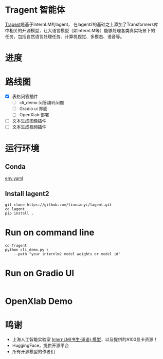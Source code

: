 # Tragent 智能体

[Tragent](https://github.com/liuxianyi/Tragent.git)是基于InternLM的lagent， 在lagent2的基础之上添加了Transformers库中相关的开源模型，让大语言模型（如InternLM等）能够处理各类真实场景下的任务，包括自然语言处理任务、计算机视觉、多模态、语音等。

# 进度

# 路线图

- [x]  表格问答插件
    - [ ]  cli_demo 问答编码问题
    - [ ]  Gradio ui 界面
    - [ ]  OpenXlab 部署
- [ ]  文本生成图像插件
- [ ]  文本生成视频插件

# 运行环境

## Conda

[env.yaml](env.yaml)

## Install lagent2
```shell
git clone https://github.com/liuxianyi/lagent.git
cd lagent
pip install .
```

# Run on command line

```shell
cd Tragent
python cli_demo.py \
    --path "your internlm2 model weights or model id"
```

# Run on Gradio UI
```
```

# OpenXlab Demo


# 鸣谢

- 上海人工智能实验室 [InternLM(书生·浦语) 模型](https://github.com/InternLM/InternLM)，以及提供的A100显卡资源！
- HuggingFace，提供开源平台
- 所有开源模型的作者们